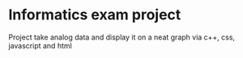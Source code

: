 # Informatics exam project

Project take analog data and display it on a neat graph via c++, css, javascript and html
